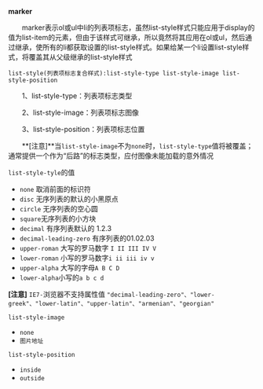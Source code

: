 **marker**

　　marker表示ol或ul中li的列表项标志，虽然list-style样式只能应用于display的值为list-item的元素，但由于该样式可继承，所以竟然将其应用在ol或ul，然后通过继承，使所有的li都获取设置的list-style样式。如果给某一个li设置list-style样式，将覆盖其从父级继承的list-style样式

```
list-style(列表项标志复合样式):list-style-type list-style-image list-style-position
```

　　1、list-style-type：列表项标志类型

　　2、list-style-image：列表项标志图像

　　3、list-style-position：列表项标志位置

　　**[注意]**当`list-style-image`不为`none`时，`list-style-type`值将被覆盖；通常提供一个作为“后路”的标志类型，应付图像未能加载的意外情况



`list-style-tyle`的值

* `none`  取消前面的标识符
* `disc`  无序列表的默认的小黑原点
* `circle`  无序列表的空心圆
* `square`无序列表的小方块
* `decimal` 有序列表默认的 1.2.3
* `decimal-leading-zero`  有序列表的01.02.03
* `upper-roman`  大写的罗马数字 `I II III IV V`
* `lower-roman` 小写的罗马数字`i ii iii iv v`
* `upper-alpha` 大写的字母`A B C D`
* `lower-alpha`小写的`a b c d`

**[注意]** `IE7-`浏览器不支持属性值 `"decimal-leading-zero"、"lower-greek"、"lower-latin"、"upper-latin"、"armenian"、"georgian"`

`list-style-image`

* `none`
* `图片地址`

`list-style-position`

* `inside`
* `outside`